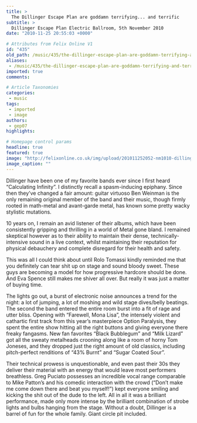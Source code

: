 ```yaml
---
title: >
  The Dillinger Escape Plan are goddamn terrifying... and terrific
subtitle: >
  Dillinger Escape Plan Electric Ballroom, 5th November 2010
date: "2010-11-25 20:55:03 +0000"

# Attributes from Felix Online V1
id: "435"
old_path: /music/435/the-dillinger-escape-plan-are-goddamn-terrifying-and-terrific
aliases:
 - /music/435/the-dillinger-escape-plan-are-goddamn-terrifying-and-terrific
imported: true
comments:

# Article Taxonomies
categories:
 - music
tags:
 - imported
 - image
authors:
 - gep07
highlights:

# Homepage control params
headline: true
featured: true
image: "http://felixonline.co.uk/img/upload/201011252052-nm1010-dillinge.jpg"
image_caption: ""
---
```


Dillinger have been one of my favorite bands ever since I first heard “Calculating Infinity”. I distinctly recall a spasm-inducing epiphany. Since then they’ve changed a fair amount: guitar virtuoso Ben Weinman is the only remaining original member of the band and their music, though firmly rooted in math-metal and avant-garde metal, has known some pretty wacky stylistic mutations.

10 years on, I remain an avid listener of their albums, which have been consistently gripping and thrilling in a world of Metal gone bland. I remained skeptical however as to their ability to maintain their dense, technically-intensive sound in a live context, whilst maintaining their reputation for physical debauchery and complete disregard for their health and safety.

This was all I could think about until Rolo Tomassi kindly reminded me that you definitely can tear shit up on stage and sound bloody sweet. These guys are becoming a model for how progressive hardcore should be done. And Eva Spence still makes me shiver all over. But really it was just a matter of buying time.

The lights go out, a burst of electronic noise announces a trend for the night: a lot of jumping, a lot of moshing and wild stage dives/belly beatings. The second the band entered the entire room burst into a fit of rage and utter bliss. Opening with “Farewell, Mona Lisa”, the intensely violent and cathartic first track from this year’s masterpiece Option Paralysis, they spent the entire show hitting all the right buttons and giving everyone there freaky fangasms. New fan favorites “Black Bubblegum” and “Milk Lizard” got all the sweaty metalheads crooning along like a room of horny Tom Joneses, and they dropped just the right amount of old classics, including pitch-perfect renditions of “43% Burnt” and “Sugar Coated Sour”.

Their technical prowess is unquestionable, and even past their 30s they deliver their material with an energy that would leave most performers breathless. Greg Puciato possesses an incredible vocal range comparable to Mike Patton’s and his comedic interaction with the crowd (“Don’t make me come down there and beat you myself!”) kept everyone smiling and kicking the shit out of the dude to the left. All in all it was a brilliant performance, made only more intense by the brilliant combination of strobe lights and bulbs hanging from the stage. Without a doubt, Dillinger is a barrel of fun for the whole family. Giant circle pit included.
